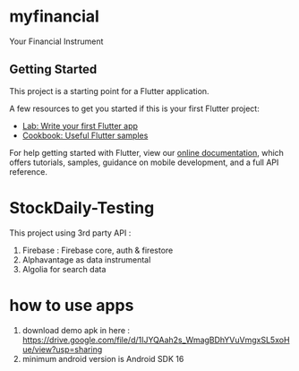 # myfinancial

Your Financial Instrument

## Getting Started

This project is a starting point for a Flutter application.

A few resources to get you started if this is your first Flutter project:

- [Lab: Write your first Flutter app](https://flutter.dev/docs/get-started/codelab)
- [Cookbook: Useful Flutter samples](https://flutter.dev/docs/cookbook)

For help getting started with Flutter, view our
[online documentation](https://flutter.dev/docs), which offers tutorials,
samples, guidance on mobile development, and a full API reference.


# StockDaily-Testing
This project using 3rd party API :
1. Firebase : Firebase core, auth & firestore
2. Alphavantage as data instrumental
3. Algolia for search data 

# how to use apps
1. download demo apk in here : https://drive.google.com/file/d/1IJYQAah2s_WmagBDhYVuVmgxSL5xoHue/view?usp=sharing
2. minimum android version is Android SDK 16
